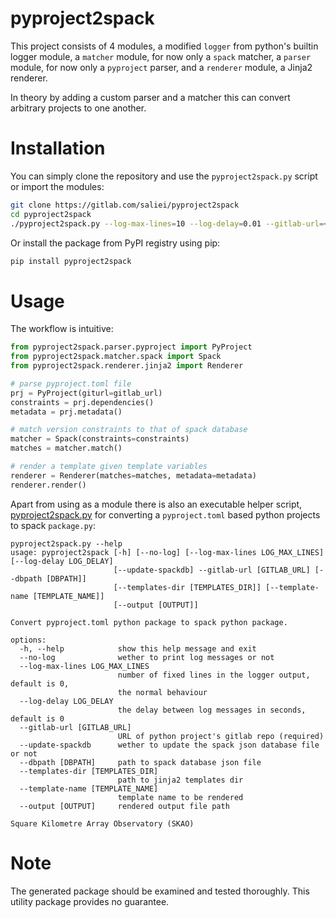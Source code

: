 # pyproject2spack

This project consists of 4 modules, a modified `logger` from python's builtin logger module, 
a `matcher` module, for now only a `spack` matcher, a `parser` module, for now only a `pyproject` parser, 
and a `renderer` module, a Jinja2 renderer. 

In theory by adding a custom parser and a matcher this can convert arbitrary 
projects to one another. 

# Installation

You can simply clone the repository and use the `pyproject2spack.py` script or import the modules:
```bash
git clone https://gitlab.com/saliei/pyproject2spack
cd pyproject2spack
./pyproject2spack.py --log-max-lines=10 --log-delay=0.01 --gitlab-url=<URL>
```

Or install the package from PyPI registry using pip:
```bash
pip install pyproject2spack
```

# Usage

The workflow is intuitive:
```python
from pyproject2spack.parser.pyproject import PyProject
from pyproject2spack.matcher.spack import Spack
from pyproject2spack.renderer.jinja2 import Renderer

# parse pyproject.toml file
prj = PyProject(giturl=gitlab_url)
constraints = prj.dependencies()
metadata = prj.metadata()

# match version constraints to that of spack database
matcher = Spack(constraints=constraints)
matches = matcher.match()

# render a template given template variables
renderer = Renderer(matches=matches, metadata=metadata)
renderer.render()
```

Apart from using as a module there is also an executable helper script, [pyproject2spack.py](./pyproject2spack/pyproject2spack.py) 
for converting a `pyproject.toml` based python projects to spack `package.py`:
```text
pyproject2spack.py --help
usage: pyproject2spack [-h] [--no-log] [--log-max-lines LOG_MAX_LINES] [--log-delay LOG_DELAY] 
                       [--update-spackdb] --gitlab-url [GITLAB_URL] [--dbpath [DBPATH]] 
                       [--templates-dir [TEMPLATES_DIR]] [--template-name [TEMPLATE_NAME]]
                       [--output [OUTPUT]]

Convert pyproject.toml python package to spack python package.

options:
  -h, --help            show this help message and exit
  --no-log              wether to print log messages or not
  --log-max-lines LOG_MAX_LINES
                        number of fixed lines in the logger output, default is 0, 
                        the normal behaviour
  --log-delay LOG_DELAY
                        the delay between log messages in seconds, default is 0
  --gitlab-url [GITLAB_URL]
                        URL of python project's gitlab repo (required)
  --update-spackdb      wether to update the spack json database file or not
  --dbpath [DBPATH]     path to spack database json file
  --templates-dir [TEMPLATES_DIR]
                        path to jinja2 templates dir
  --template-name [TEMPLATE_NAME]
                        template name to be rendered
  --output [OUTPUT]     rendered output file path

Square Kilometre Array Observatory (SKAO)
```

# Note
The generated package should be examined and tested thoroughly. This utility package provides no guarantee.
